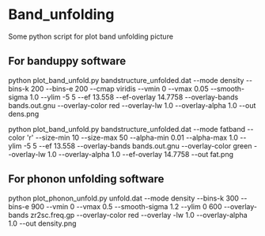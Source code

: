 # Band_unfolding
Some python script for plot band unfolding picture

## For banduppy software
 python plot_band_unfold.py bandstructure_unfolded.dat --mode density --bins-k 200 --bins-e 200 --cmap viridis --vmin 0 --vmax 0.05 --smooth-sigma 1.0  --ylim -5 5 --ef 13.558 --ef-overlay 14.7758 --overlay-bands bands.out.gnu --overlay-color red --overlay-lw 1.0 --overlay-alpha 1.0 --out dens.png

python plot_band_unfold.py bandstructure_unfolded.dat --mode fatband --color 'r' --size-min 10 --size-max 50 --alpha-min 0.01 --alpha-max 1.0 --ylim -5 5 --ef 13.558 --overlay-bands bands.out.gnu --overlay-color green --overlay-lw 1.0 --overlay-alpha 1.0 --ef-overlay 14.7758 --out fat.png

## For phonon unfolding software
python plot_phonon_unfold.py unfold.dat --mode density --bins-k 300 --bins-e 900 --vmin 0 --vmax 0.5 --smooth-sigma 1.2 --ylim 0 600 --overlay-bands zr2sc.freq.gp --overlay-color red --overlay -lw 1.0 --overlay-alpha 1.0 --out density.png
